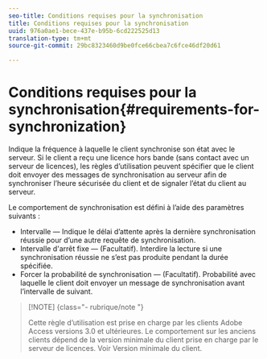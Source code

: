 ```yaml
---
seo-title: Conditions requises pour la synchronisation
title: Conditions requises pour la synchronisation
uuid: 976a0ae1-bece-437e-b95b-6cd222525d13
translation-type: tm+mt
source-git-commit: 29bc8323460d9be0fce66cbea7c6fce46df20d61

---
```



# Conditions requises pour la synchronisation{#requirements-for-synchronization}

Indique la fréquence à laquelle le client synchronise son état avec le serveur. Si le client a reçu une licence hors bande (sans contact avec un serveur de licences), les règles d’utilisation peuvent spécifier que le client doit envoyer des messages de synchronisation au serveur afin de synchroniser l’heure sécurisée du client et de signaler l’état du client au serveur.

Le comportement de synchronisation est défini à l’aide des paramètres suivants :

* Intervalle  — Indique le délai d’attente après la dernière synchronisation réussie pour d’une autre requête de synchronisation.
* Intervalle d&#39;arrêt fixe — (Facultatif). Interdire la lecture si une synchronisation réussie ne s’est pas produite pendant la durée spécifiée.
* Forcer la probabilité de synchronisation — (Facultatif). Probabilité avec laquelle le client doit envoyer un message de synchronisation avant l’intervalle de  suivant.

>[!NOTE] {class=&quot;- rubrique/note &quot;}
>
>Cette règle d’utilisation est prise en charge par les clients Adobe Access versions 3.0 et ultérieures. Le comportement sur les anciens clients dépend de la version minimale du client prise en charge par le serveur de licences. Voir Version [](../../../aaxs-protecting-content/content-implementing-the-license-server/content-handling-license-reqs/content-minimum-client-version.md)minimale du client.

